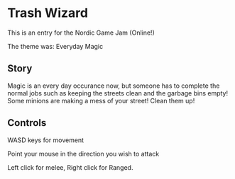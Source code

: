 # Trash Wizard

This is an entry for the Nordic Game Jam (Online!)

The theme was: Everyday Magic

## Story

Magic is an every day occurance now, but someone has to complete the normal jobs such as keeping the streets clean and the garbage bins empty! Some minions are making a mess of your street! Clean them up!

## Controls

WASD keys for movement

Point your mouse in the direction you wish to attack

Left click for melee, Right click for Ranged.
